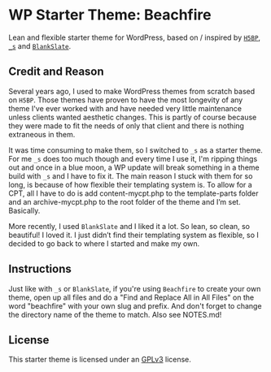 # WP Starter Theme: Beachfire
Lean and flexible starter theme for WordPress, based on / inspired by [`H5BP`](https://github.com/h5bp/html5-boilerplate/tree/v7.2.0), [`_s`](https://github.com/Automattic/_s) and [`BlankSlate`](https://github.com/tidythemes/blankslate).

## Credit and Reason
Several years ago, I used to make WordPress themes from scratch based on `H5BP`. Those themes have proven to have the most longevity of any theme I've ever worked with and have needed very little maintenance unless clients wanted aesthetic changes. This is partly of course because they were made to fit the needs of only that client and there is nothing extraneous in them. 

It was time consuming to make them, so I switched to `_s` as a starter theme. For me `_s` does too much though and every time I use it, I'm ripping things out and once in a blue moon, a WP update will break something in a theme build with `_s` and I have to fix it. The main reason I stuck with them for so long, is because of how flexible their templating system is. To allow for a CPT, all I have to do is add content-mycpt.php to the template-parts folder and an archive-mycpt.php to the root folder of the theme and I’m set. Basically.

More recently, I used `BlankSlate` and I liked it a lot. So lean, so clean, so beautiful! I loved it. I just didn’t find their templating system as flexible, so I decided to go back to where I started and make my own.

## Instructions
Just like with `_s` or `BlankSlate`, if you're using `Beachfire` to create your own theme, open up all files and do a "Find and Replace All in All Files" on the word "beachfire" with your own slug and prefix. And don't forget to change the directory name of the theme to match.
Also see NOTES.md!

## License
This starter theme is licensed under an [GPLv3](https://www.gnu.org/licenses/gpl-3.0.html) license.
